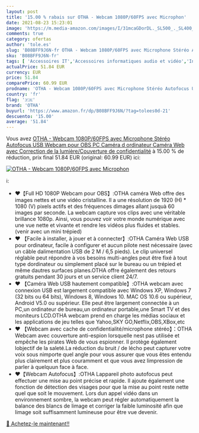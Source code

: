 ```yaml
---
layout: post
title: '15.00 % rabais sur OTHA - Webcam 1080P/60FPS avec Microphon'
date: 2021-08-23 15:23:01
image: 'https://m.media-amazon.com/images/I/31mcaGDorDL._SL500_._SL400_.jpg'
comments: true
category: ofertas
author: 'tole.es'
slug: 'B08BFF9J6N-fr OTHA - Webcam 1080P/60FPS avec Microphone Stéréo Autofocus...'
sku: 'B08BFF9J6N-fr'
tags: [ 'Accessoires IT','Accessoires informatiques audio et vidéo','Informatique','Webcams et equipement VoIP','otha', ]
actualPrice: 51.84 EUR
currency: EUR
price: 51.84
comparePrice: 60.99 EUR
prodname: 'OTHA - Webcam 1080P/60FPS avec Microphone Stéréo Autofocus USB Webcam pour OBS PC Caméra d ordinateur Caméra Web avec Correction de la lumière/Couverture de confidentialité'
country: 'fr'
flag: '🇫🇷'
brand: 'OTHA'
buyurl: 'https://www.amazon.fr/dp/B08BFF9J6N/?tag=tolees0d-21'
descuento: '15.00'
average: '51.84'
---
```


Vous avez [OTHA - Webcam 1080P/60FPS avec Microphone Stéréo Autofocus USB Webcam pour OBS PC Caméra d ordinateur Caméra Web avec Correction de la lumière/Couverture de confidentialité](https://www.amazon.fr/dp/B08BFF9J6N/?tag=tolees0d-21)  à  15.00 % de réduction, prix final  51.84 EUR (original: 60.99 EUR) ici:

[![OTHA - Webcam 1080P/60FPS avec Microphon](https://m.media-amazon.com/images/I/31mcaGDorDL._SL500_._SL400_.jpg)](https://www.amazon.fr/dp/B08BFF9J6N/?tag=tolees0d-21)

ℹ️:

- ❤【Full HD 1080P Webcam pour OBS】:OTHA caméra Web offre des images nettes et une vidéo cristalline. Il a une résolution de 1920 (H) * 1080 (V) pixels actifs et des fréquences dimages allant jusquà 60 images par seconde. La webcam capture vos clips avec une véritable brillance 1080p. Ainsi, vous pouvez voir votre monde numérique avec une vue nette et vivante et rendre les vidéos plus fluides et stables.(venir avec un mini trépied)
- ❤ 【Facile à installer, à jouer et à connecter】:OTHA Caméra Web USB pour ordinateur, facile à configurer et aucun pilote nest nécessaire (avec un câble dalimentation USB de 2 M / 6,5 pieds). Le clip universel réglable peut répondre à vos besoins multi-angles peut être fixé à tout type dordinateur ou simplement placé sur le bureau ou un trépied et même dautres surfaces planes.OTHA offre également des retours gratuits pendant 30 jours et un service client 24/7.
- ❤ 【Caméra Web USB hautement compatible】:OTHA webcam avec connexion USB est largement compatible avec Windows XP, Windows 7 (32 bits ou 64 bits), Windows 8, Windows 10. MAC OS 10.6 ou supérieur, Android V5.0 ou supérieur. Elle peut être largement connectée à un PC,un ordinateur de bureau,un ordinateur portable,une Smart TV et des moniteurs LCD.OTHA webcam prend en charge les médias sociaux et les applications de jeu telles que Yahoo,SKY GO,Netflix,OBS,XBox,etc
- ❤ 【Webcam avec cache de confidentialité/microphone stéréo】：OTHA Webcam avec couverture anti-espion lorsquelle nest pas utilisée et empêche les pirates Web de vous espionner. Il protège également lobjectif de la saleté.La réduction du bruit / de lécho peut capturer votre voix sous nimporte quel angle pour vous assurer que vous êtes entendu plus clairement et plus couramment et que vous avez limpression de parler à quelquun face à face.
- ❤【Webcam Autofocus】:OTHA Lappareil photo autofocus peut effectuer une mise au point précise et rapide. Il ajoute également une fonction de détection des visages pour que la mise au point reste nette quel que soit le mouvement. Lors dun appel vidéo dans un environnement sombre, la webcam peut régler automatiquement la balance des blancs de limage et corriger la faible luminosité afin que limage soit suffisamment lumineuse pour être vue devenir.

[🛒 Achetez-le maintenant!!](https://www.amazon.fr/dp/B08BFF9J6N/?tag=tolees0d-21)
